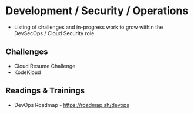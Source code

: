 # Development / Security / Operations 
* Listing of challenges and in-progress work to grow within the DevSecOps / Cloud Security role

## Challenges
* Cloud Resume Challenge 
* KodeKloud 

## Readings & Trainings 
* DevOps Roadmap - https://roadmap.sh/devops
